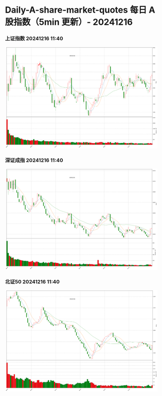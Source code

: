 
# Daily-A-share-market-quotes 每日 A 股指数（5min 更新）- 20241216

### 上证指数 20241216 11:40
![](./fig/2024/12/20241216-sh000001.png)

### 深证成指 20241216 11:40
![](./fig/2024/12/20241216-sz399001.png)

### 北证50 20241216 11:40
![](./fig/2024/12/20241216-bj899050.png)
